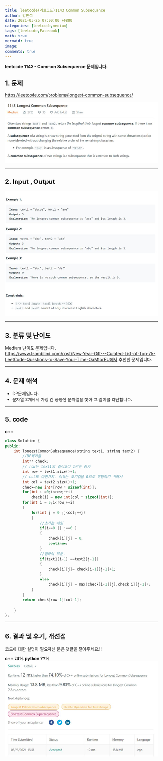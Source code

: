 ```yaml
---
title: leetcode(리트코드)1143-Common Subsequence
author: 강민석
date: 2021-03-25 07:00:00 +0800
categories: [leetcode,medium]
tags: [leetcode,Facebook]
math: true
mermaid: true
image: 
comments: true
---
```


**leetcode 1143 - Common Subsequence 문제입니다.**

## 1. 문제
<https://leetcode.com/problems/longest-common-subsequence/>  

![](/assets/img/sample/leetcode/1143/Problem.JPG)

-----  

## 2. Input , Output

![](/assets/img/sample/leetcode/1143/input.JPG)  


-----  

## 3. 분류 및 난이도

Medium 난이도 문제입니다.  
<https://www.teamblind.com/post/New-Year-Gift---Curated-List-of-Top-75-LeetCode-Questions-to-Save-Your-Time-OaM1orEU에서> 추천한 문제입니다. 


-----  

## 4. 문제 해석

- DP문제입니다.
- 문자열 2개에서 가장 긴 공통된 문자열을 찾아 그 길이를 리턴합니다.



-----  

## 5. code


**c++**
```c++
class Solution {
public:
    int longestCommonSubsequence(string text1, string text2) {
        //DP테이블
        int** check;
        // row는 text1의 길이보다 1만큼 증가
        int row = text1.size()+1;
        // col도 마찬가지. 이유는 초기값을 0으로 셋팅하기 위해서
        int col = text2.size()+1;
        check=new int*[row * sizeof(int)];
        for(int i =0;i<row;++i)
            check[i] = new int[col * sizeof(int)];
        for(int i = 0;i<row;++i)
        {
            for(int j = 0 ;j<col;++j)
            {
                //초기값 세팅
                if(i==0 || j==0 )
                {
                    check[i][j] = 0;
                    continue;
                }
                //점화식 부분.
                if(text1[i-1] ==text2[j-1])
                {
                    check[i][j]= check[i-1][j-1]+1;
                }
                else
                    check[i][j] = max(check[i-1][j],check[i][j-1]);
            }
        }
        return check[row-1][col-1];
            
    }
};
```

-----

## 6. 결과 및 후기, 개선점

코드에 대한 설명이 필요하신 분은 댓글을 달아주세요.!!

**c++ 74% python ??%** 
![](/assets/img/sample/leetcode/1143/result.JPG)  






